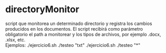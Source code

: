 # directoryMonitor
script que monitorea un determinado directorio y registra los cambios producidos en los documentos. 
El script recibirá como parámetro obligatorio el path a monitorear y los tipos de archivos, por ejemplo .docx, .xlsx, etc.  
Ejemplos: ./ejercicio6.sh ./testeo \"txt\" ./ejercicio6.sh ./testeo \"*\"
